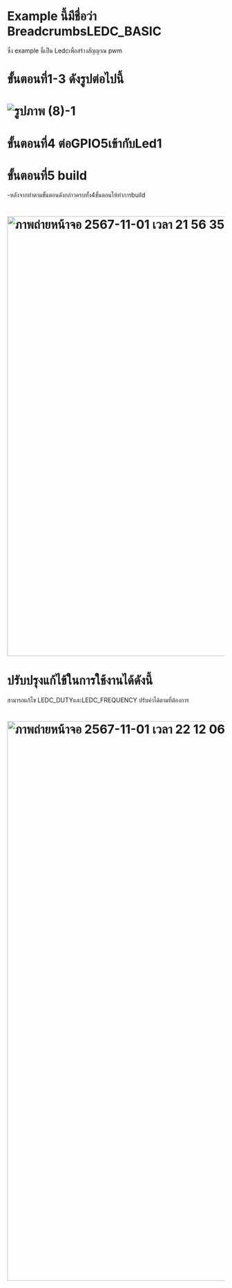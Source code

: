 # Example นี้มีชื่อว่า BreadcrumbsLEDC_BASIC
ซึ่ง example นี้เป็น Ledcเพื่อสร้างสัญญาณ pwm
# ขั้นตอนที่1-3 ดังรูปต่อไปนี้

# ![รูปภาพ (8)-1](https://github.com/user-attachments/assets/1b2420dc-d59d-4958-ad9a-a8b815d02ff2)

# ขั้นตอนที่4 ต่อGPIO5เข้ากับLed1
# ขั้นตอนที่5 build
-หลังจากทำตามขั้นตอนดังกล่าวครบทั้ง4ขั้นตอนให้ทำการbuild
# <img width="1015" alt="ภาพถ่ายหน้าจอ 2567-11-01 เวลา 21 56 35" src="https://github.com/user-attachments/assets/c3835a05-75c8-4fb6-8bd4-32ebbbe4c56b">

# ปรับปรุงแก้ไข้ในการใช้งานได้ดังนี้
สามารถแก้ไข LEDC_DUTYและLEDC_FREQUENCY ปรับค่าได้ตามที่ต้องการ
#  <img width="1292" alt="ภาพถ่ายหน้าจอ 2567-11-01 เวลา 22 12 06" src="https://github.com/user-attachments/assets/ee357ef2-25dd-48de-80e9-e60b06a08134">
